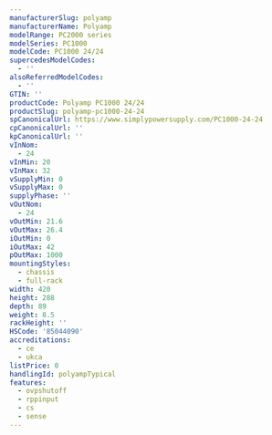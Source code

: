 ```yaml
---
manufacturerSlug: polyamp
manufacturerName: Polyamp
modelRange: PC2000 series
modelSeries: PC1000
modelCode: PC1000 24/24
supercedesModelCodes:
  - ''
alsoReferredModelCodes:
  - ''
GTIN: ''
productCode: Polyamp PC1000 24/24
productSlug: polyamp-pc1000-24-24
spCanonicalUrl: https://www.simplypowersupply.com/PC1000-24-24
cpCanonicalUrl: ''
kpCanonicalUrl: ''
vInNom:
  - 24
vInMin: 20
vInMax: 32
vSupplyMin: 0
vSupplyMax: 0
supplyPhase: ''
vOutNom:
  - 24
vOutMin: 21.6
vOutMax: 26.4
iOutMin: 0
iOutMax: 42
pOutMax: 1000
mountingStyles:
  - chassis
  - full-rack
width: 420
height: 288
depth: 89
weight: 8.5
rackHeight: ''
HSCode: '85044090'
accreditations:
  - ce
  - ukca
listPrice: 0
handlingId: polyampTypical
features:
  - ovpshutoff
  - rppinput
  - cs
  - sense
---
```

